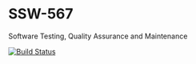 # SSW-567
Software Testing, Quality Assurance and Maintenance

[![Build Status](https://app.travis-ci.com/adriang11/SSW-567.svg?branch=main)](https://app.travis-ci.com/adriang11/SSW-567)